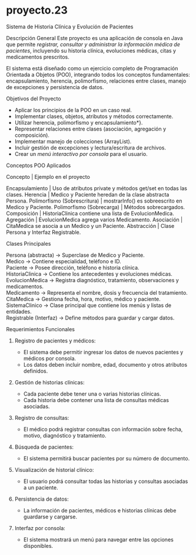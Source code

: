 # proyecto.23
Sistema de Historia Clínica y Evolución de Pacientes

Descripción General
Este proyecto es una aplicación de consola en Java que permite *registrar, consultar y administrar la información médica de pacientes*, incluyendo su historia clínica, evoluciones médicas, citas y medicamentos prescritos.

El sistema está diseñado como un ejercicio completo de Programación Orientada a Objetos (POO), integrando todos los conceptos fundamentales: encapsulamiento, herencia, polimorfismo, relaciones entre clases, manejo de excepciones y persistencia de datos.

Objetivos del Proyecto
- Aplicar los principios de la POO en un caso real.
- Implementar clases, objetos, atributos y métodos correctamente.
- Utilizar herencia, polimorfismo y encapsulamiento*}.
- Representar relaciones entre clases (asociación, agregación y composición).
- Implementar manejo de colecciones (ArrayList).
- Incluir gestión de excepciones y lectura/escritura de archivos.
- Crear un *menú interactivo por consola* para el usuario.

Conceptos POO Aplicados

Concepto | Ejemplo en el proyecto 

Encapsulamiento | Uso de atributos private y métodos get/set en todas las clases. 
Herencia | Medico y Paciente heredan de la clase abstracta Persona. 
Polimorfismo (Sobrescritura) | mostrarInfo() es sobreescrito en Medico y Paciente. 
Polimorfismo (Sobrecarga) | Métodos sobrecargados. 
Composición | HistoriaClinica contiene una lista de EvolucionMedica. 
Agregación | EvolucionMedica agrega varios Medicamento. 
Asociación | CitaMedica se asocia a un Medico y un Paciente. 
Abstracción | Clase Persona y Interfaz Registrable. 

Clases Principales

Persona (abstracta) → Superclase de Medico y Paciente.  
Medico → Contiene especialidad, teléfono e ID.  
Paciente → Posee dirección, teléfono e historia clínica.  
HistoriaClinica → Contiene los antecedentes y evoluciones médicas.  
EvolucionMedica → Registra diagnóstico, tratamiento, observaciones y medicamentos.  
Medicamento → Representa el nombre, dosis y frecuencia del tratamiento.  
CitaMedica → Gestiona fecha, hora, motivo, médico y paciente.  
SistemaClinico → Clase principal que contiene los menús y listas de entidades.  
Registrable (Interfaz) → Define métodos para guardar y cargar datos.

Requerimientos Funcionales

1. Registro de pacientes y médicos: 
   - El sistema debe permitir ingresar los datos de nuevos pacientes y médicos por consola.
   - Los datos deben incluir nombre, edad, documento y otros atributos definidos.

2. Gestión de historias clínicas: 
   - Cada paciente debe tener una o varias historias clínicas.
   - Cada historia debe contener una lista de consultas médicas asociadas.

3. Registro de consultas: 
   - El médico podrá registrar consultas con información sobre fecha, motivo, diagnóstico y tratamiento.

4. Búsqueda de pacientes:
   - El sistema permitirá buscar pacientes por su número de documento.

5. Visualización de historial clínico:  
   - El usuario podrá consultar todas las historias y consultas asociadas a un paciente.

6. Persistencia de datos:  
   - La información de pacientes, médicos e historias clínicas debe guardarse y cargarse.

7. Interfaz por consola:  
   - El sistema mostrará un menú para navegar entre las opciones disponibles.
